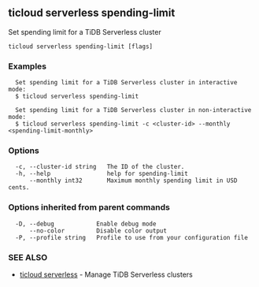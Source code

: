 ## ticloud serverless spending-limit

Set spending limit for a TiDB Serverless cluster

```
ticloud serverless spending-limit [flags]
```

### Examples

```
  Set spending limit for a TiDB Serverless cluster in interactive mode:
  $ ticloud serverless spending-limit

  Set spending limit for a TiDB Serverless cluster in non-interactive mode:
  $ ticloud serverless spending-limit -c <cluster-id> --monthly <spending-limit-monthly>
```

### Options

```
  -c, --cluster-id string   The ID of the cluster.
  -h, --help                help for spending-limit
      --monthly int32       Maximum monthly spending limit in USD cents.
```

### Options inherited from parent commands

```
  -D, --debug            Enable debug mode
      --no-color         Disable color output
  -P, --profile string   Profile to use from your configuration file
```

### SEE ALSO

* [ticloud serverless](ticloud_serverless.md)	 - Manage TiDB Serverless clusters

